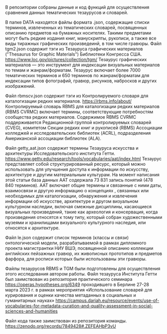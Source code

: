 В репозитории собраны данные и код функций для осуществления сравнения данных тематических тезаурусов и словарей. 

В папке DATA находятся файлы формата .json, содержащие списки терминов, извлеченных из тематических словарей, посвященных описанию предметов на бумажных носителях.
Такими предметами могут быть редкие издания книг, манускрипты, рукописи, а также все виды тиражных графических произведеинй, в том числе гравюры.
Файл tgm2.json содержит тэги из Тезауруса графических материалов ("Thesaurus for Graphic Materials") Библиотеки Конгресса США. https://www.loc.gov/pictures/collection/tgm/
Тезаурус графических материалов — это инструмент для индексации визуальных материалов по темам и жанрам/форматам. 
Тезаурус включает более 7000 тематических терминов и 650 терминов по жанрам/форматам для индексации типов фотографий, гравюр, рисунков, набросков и других изображений.

Файл rbmscv.json содержит тэги из Контролируемого словаря для каталогизации редких материалов. https://rbms.info/about/
Контролируемый словарь RBMS для каталогизации редких материалов (RBMS CVRMC) включает термины, соответствующие потребностям сообщества редких материалов. 
Содержимое RBMS CVRMC поддерживается Редакционной группой контролируемых словарей (CVEG), комитетом Секции редких книг и рукописей (RBMS) 
Ассоциации колледжей и исследовательских библиотек (ACRL), подразделения Американской ассоциации библиотек (ALA).

Файл getty_aat.json содержит термины Тезауруса искусства и архитектуры Исследовательского института Гетти. https://www.getty.edu/research/tools/vocabularies/aat/index.html
Тезаурус представляет собой структурированный ресурс, который можно использовать для улучшения доступа к информации по искусству, архитектуре и другим материальным культурам. 
На момент написания этой статьи база данных AAT содержала 73 831 запись понятий (478 840 терминов). AAT включает общие термины и связанные с ними даты, взаимосвязи и другую 
информацию о концепциях , связанных или необходимых для каталогизации, обнаружения и извлечения информации об искусстве, архитектуре и другом визуальном культурном наследии, 
включая смежные дисциплины, касающиеся визуальных произведений, такие как археология и консервация, когда произведения относятся к тому типу, который собран художественными 
музеями и хранилищами визуального культурного наследия, или относятся к архитектуре.

Файл le.json содержит список терминов (классы и связи) онтологической модели, разрабатываемой в рамках дипломного проекта магистрантки НИУ ВШЭ, посвященной описанию коллекции 
английских пейзажных гравюр, их живописных прототипов и предметов фарфора, для росписи которых были использованы эти гравюры.

Файлы тезаурусов RBMS и TGM были подготовлены для осуществления этого исследования автором работы. Файл тезауруса Института Гетти был заимствован из репозитория практического семинара 
https://operas.hypotheses.org/6349 проходившего в Берлине 27-28 марта 2023 г. в рамках мероприятия «Использование словарей для курирования и оценки качества метаданных в социальных и гуманитарных науках» 
https://campus.dariah.eu/resource/events/use-of-vocabularies-for-metadata-curation-and-quality-assessment-in-social-sciences-and-humanities

Файл кода также заимствован из репозитория команды.
https://zenodo.org/records/7849428#.ZEFEAHbP3vU
